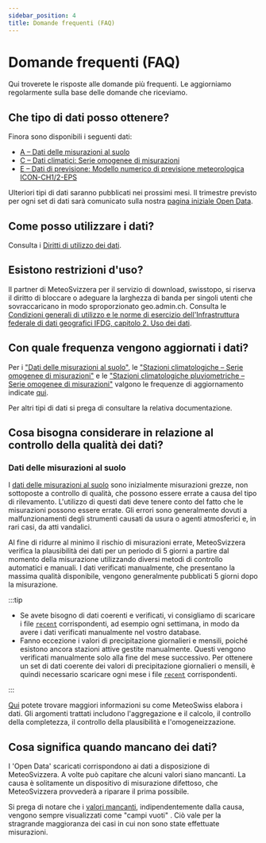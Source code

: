 ```yaml
---
sidebar_position: 4
title: Domande frequenti (FAQ)
---
```


# Domande frequenti (FAQ)
Qui troverete le risposte alle domande più frequenti. Le aggiorniamo regolarmente sulla base delle domande che riceviamo.


## Che tipo di dati posso ottenere?
Finora sono disponibili i seguenti dati:
- [A – Dati delle misurazioni al suolo](/a-data-groundbased)
- [C – Dati climatici: Serie omogenee di misurazioni](/c-climate-data)
- [E – Dati di previsione: Modello numerico di previsione meteorologica ICON-CH1/2-EPS](/e-forecast-data/e2-e3-numerical-weather-forecasting-model)

Ulteriori tipi di dati saranno pubblicati nei prossimi mesi. Il trimestre previsto per ogni set di dati sarà comunicato sulla nostra [pagina iniziale Open Data](https://www.meteosvizzera.admin.ch/servizi-e-pubblicazioni/prestazioni/open-data.html).

<!--  [B - Dati di misura dell'atmosfera](/b-data-atmosphere)  -->
<!--  [D - Dati radar](/d-data-radar)  -->


## Come posso utilizzare i dati?
Consulta i [Diritti di utilizzo dei dati](/general/terms-of-use#2-diritti-di-utilizzo-dei-dati).


## Esistono restrizioni d'uso?
Il partner di MeteoSvizzera per il servizio di download, swisstopo, si riserva il diritto di bloccare o adeguare la larghezza di banda per singoli utenti che sovraccaricano in modo sproporzionato geo.admin.ch. Consulta le [Condizioni generali di utilizzo e le norme di esercizio dell'Infrastruttura federale di dati geografici IFDG, capitolo 2. Uso dei dati](https://www.geo.admin.ch/de/allgemeine-nutzungsbedingungen-bgdi#2.-Datennutzung).


## Con quale frequenza vengono aggiornati i dati?
Per i ["Dati delle misurazioni al suolo"](/a-data-groundbased), le ["Stazioni climatologiche – Serie omogenee di misurazioni"](/c-climate-data/c1-climate-stations_homogeneous) e le ["Stazioni climatologiche pluviometriche – Serie omogenee di misurazioni"](/c-climate-data/c2-climate-percipitation-stations_homogeneous) valgono le frequenze di aggiornamento indicate [qui](/general/download#update-frequency).

Per altri tipi di dati si prega di consultare la relativa documentazione.


## Cosa bisogna considerare in relazione al controllo della qualità dei dati?  <!-- Non modificare questo titolo! -->

### Dati delle misurazioni al suolo
I [dati delle misurazioni al suolo](/a-data-groundbased) sono inizialmente misurazioni grezze, non sottoposte a controllo di qualità, che possono essere errate a causa del tipo di rilevamento. L'utilizzo di questi dati deve tenere conto del fatto che le misurazioni possono essere errate. Gli errori sono generalmente dovuti a malfunzionamenti degli strumenti causati da usura o agenti atmosferici e, in rari casi, da atti vandalici.

Al fine di ridurre al minimo il rischio di misurazioni errate, MeteoSvizzera verifica la plausibilità dei dati per un periodo di 5 giorni a partire dal momento della misurazione utilizzando diversi metodi di controllo automatici e manuali. I dati verificati manualmente, che presentano la massima qualità disponibile, vengono generalmente pubblicati 5 giorni dopo la misurazione.

:::tip

- Se avete bisogno di dati coerenti e verificati, vi consigliamo di scaricare i file [`recent`](/general/download#update-frequency) corrispondenti, ad esempio ogni settimana, in modo da avere i dati verificati manualmente nel vostro database.
- Fanno eccezione i valori di precipitazione giornalieri e mensili, poiché esistono ancora stazioni attive gestite manualmente. Questi vengono verificati manualmente solo alla fine del mese successivo. Per ottenere un set di dati coerente dei valori di precipitazione giornalieri o mensili, è quindi necessario scaricare ogni mese i file [`recent`](/general/download#update-frequency) corrispondenti.

:::

[Qui](https://www.meteosvizzera.admin.ch/tempo/i-sistemi-di-rilevamento/gestione-dei-dati/elaborazione-dei-dati.html) potete trovare maggiori informazioni su come MeteoSwiss elabora i dati. Gli argomenti trattati includono l'aggregazione e il calcolo, il controllo della completezza, il controllo della plausibilità e l'omogeneizzazione.

<!--  
### Prodotti radar - Precipitazioni
I [Prodotti radar - Precipitazioni](/d-radar-data/d1-precipitation-radar-products) ('CombiPrecip') si basano su dati delle misurazioni al suolo automatici rilevati ogni 10 minuti e dati radar. 

Poiché alcuni dati di 10 minuti possono essere ritardati o errati o possono verificarsi problemi con il radar, essi vengono rielaborati automaticamente 8 giorni dopo, tenendo conto di tutte le misurazioni automatiche delle precipitazioni di 10 minuti disponibili e verificate. I dati pubblicati vengono sovrascritti automaticamente ogni 8 giorni.

:::tip

Per ottenere dati della migliore qualità, si consiglia quindi di utilizzare solo i dati rielaborati che risalgono a più di 8 giorni fa o, se i dati attuali sono stati utilizzati per una valutazione rapida, di scaricare i dati rielaborati in un secondo momento.

:::

### Dati climatici spaziali
I dati climatici spaziali giornalieri [`RprelimD`, `TabsD`, `TmaxD`, `TminD` e `SrelD`](/c-climate-data/c3-ground-based-climate-data) vengono calcolati quotidianamente sulla base dei dati giornalieri disponibili.

Come indicato nella sezione [misurazioni a terra](/general/faq#dati-delle-misurazioni-al-suolo) sopra, i dati vengono verificati solo in un secondo momento, rendendo necessario un ricalcolo dei prodotti. Anche i valori giornalieri delle precipitazioni verificati manualmente vengono inseriti in `RprelimD` alla fine del mese, da cui si ottiene il prodotto `RhiresD`.

Pertanto, i prodotti `TabsD`, `TmaxD`, `TminD`, `SrelD` e `RhiresD` vengono ricalcolati verso la fine di ogni mese successivo (intorno al giorno 25) per il mese precedente, al fine di garantire la migliore qualità possibile dei dati.
-->

## Cosa significa quando mancano dei dati?
I 'Open Data' scaricati corrispondono ai dati a disposizione di MeteoSvizzera. A volte può capitare che alcuni valori siano mancanti. La causa è solitamente un dispositivo di misurazione difettoso, che MeteoSvizzera provvederà a riparare il prima possibile.

Si prega di notare che i [valori mancanti](/general/download#missing-values), indipendentemente dalla causa, vengono sempre visualizzati come "campi vuoti" . Ciò vale per la stragrande maggioranza dei casi in cui non sono state effettuate misurazioni.

